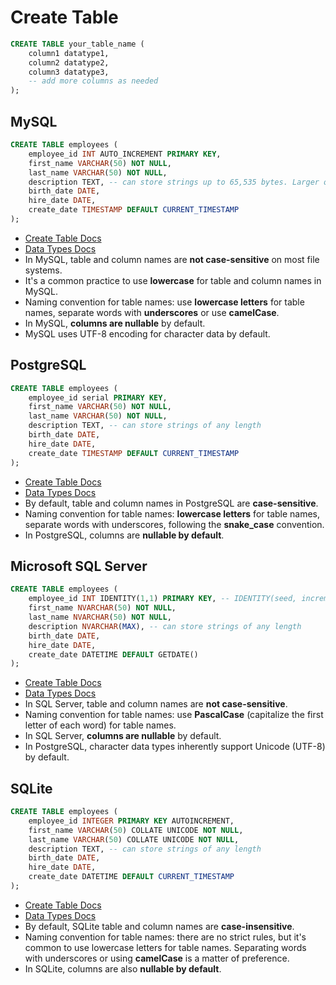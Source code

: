 # Create Table

```sql
CREATE TABLE your_table_name (
    column1 datatype1,
    column2 datatype2,
    column3 datatype3,
    -- add more columns as needed
);
```

## MySQL

```sql
CREATE TABLE employees (
    employee_id INT AUTO_INCREMENT PRIMARY KEY,
    first_name VARCHAR(50) NOT NULL,
    last_name VARCHAR(50) NOT NULL,
    description TEXT, -- can store strings up to 65,535 bytes. Larger options: MEDIUMTEXT, LONGTEXT.
    birth_date DATE,
    hire_date DATE,
    create_date TIMESTAMP DEFAULT CURRENT_TIMESTAMP
);
```

- [Create Table Docs](https://dev.mysql.com/doc/refman/8.0/en/create-table.html)
- [Data Types Docs](https://dev.mysql.com/doc/refman/8.0/en/data-types.html)
- In MySQL, table and column names are **not case-sensitive** on most file systems. 
- It's a common practice to use **lowercase** for table and column names in MySQL.
- Naming convention for table names: use **lowercase letters** for table names, separate words with **underscores** or use **camelCase**.
- In MySQL, **columns are nullable** by default.
- MySQL uses UTF-8 encoding for character data by default.

## PostgreSQL

```sql
CREATE TABLE employees (
    employee_id serial PRIMARY KEY,
    first_name VARCHAR(50) NOT NULL,
    last_name VARCHAR(50) NOT NULL,
    description TEXT, -- can store strings of any length
    birth_date DATE,
    hire_date DATE,
    create_date TIMESTAMP DEFAULT CURRENT_TIMESTAMP
);
```

- [Create Table Docs](https://www.postgresqltutorial.com/postgresql-tutorial/postgresql-create-table/)
- [Data Types Docs](https://www.postgresql.org/docs/current/datatype.html)
- By default, table and column names in PostgreSQL are **case-sensitive**.
- Naming convention for table names: **lowercase letters** for table names, separate words with underscores, following the **snake_case** convention.
- In PostgreSQL, columns are **nullable by default**.

## Microsoft SQL Server

```sql
CREATE TABLE employees (
    employee_id INT IDENTITY(1,1) PRIMARY KEY, -- IDENTITY(seed, increment)
    first_name NVARCHAR(50) NOT NULL,
    last_name NVARCHAR(50) NOT NULL,
    description NVARCHAR(MAX), -- can store strings of any length
    birth_date DATE,
    hire_date DATE,
    create_date DATETIME DEFAULT GETDATE()
);
```

- [Create Table Docs](https://learn.microsoft.com/en-us/sql/t-sql/statements/create-table-transact-sql?view=sql-server-ver16)
- [Data Types Docs](https://learn.microsoft.com/en-us/sql/t-sql/data-types/data-types-transact-sql?view=sql-server-ver16)
- In SQL Server, table and column names are **not case-sensitive**.
- Naming convention for table names: use **PascalCase** (capitalize the first letter of each word) for table names.
- In SQL Server, **columns are nullable** by default.
- In PostgreSQL, character data types inherently support Unicode (UTF-8) by default.

## SQLite
 
```sql
CREATE TABLE employees (
    employee_id INTEGER PRIMARY KEY AUTOINCREMENT,
    first_name VARCHAR(50) COLLATE UNICODE NOT NULL,
    last_name VARCHAR(50) COLLATE UNICODE NOT NULL,
    description TEXT, -- can store strings of any length
    birth_date DATE,
    hire_date DATE,
    create_date DATETIME DEFAULT CURRENT_TIMESTAMP
);
```

- [Create Table Docs](https://www.sqlite.org/lang_createtable.html)
- [Data Types Docs](https://www.sqlite.org/datatype3.html)
- By default, SQLite table and column names are **case-insensitive**. 
- Naming convention for table names: there are no strict rules, but it's common to use lowercase letters for table names. Separating words with underscores or using **camelCase** is a matter of preference.
- In SQLite, columns are also **nullable by default**.
